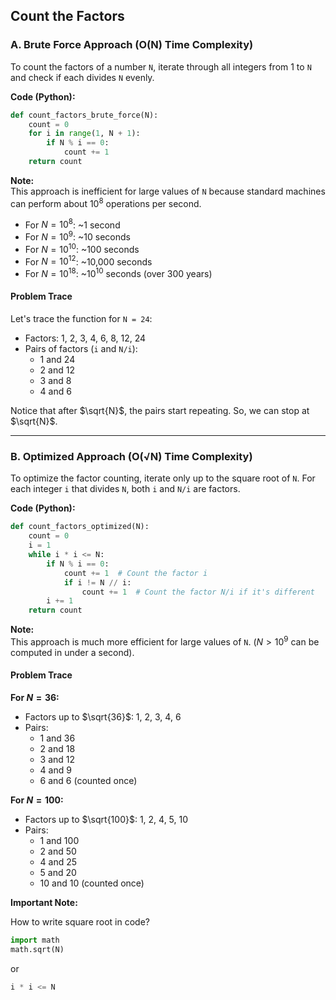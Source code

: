 ## Count the Factors

### A. Brute Force Approach (O(N) Time Complexity)

To count the factors of a number `N`, iterate through all integers from 1 to `N` and check if each divides `N` evenly.

**Code (Python):**

```python
def count_factors_brute_force(N):
    count = 0
    for i in range(1, N + 1):
        if N % i == 0:
            count += 1
    return count
```

**Note:**  
This approach is inefficient for large values of `N` because standard machines can perform about $10^8$ operations per second.

- For $N = 10^8$: ~1 second  
- For $N = 10^9$: ~10 seconds  
- For $N = 10^{10}$: ~100 seconds  
- For $N = 10^{12}$: ~10,000 seconds  
- For $N = 10^{18}$: ~$10^{10}$ seconds (over 300 years)

#### Problem Trace

Let's trace the function for `N = 24`:

- Factors: 1, 2, 3, 4, 6, 8, 12, 24
- Pairs of factors (`i` and `N/i`):
  - 1 and 24
  - 2 and 12
  - 3 and 8
  - 4 and 6

Notice that after $\sqrt{N}$, the pairs start repeating. So, we can stop at $\sqrt{N}$.

---

### B. Optimized Approach (O(√N) Time Complexity)

To optimize the factor counting, iterate only up to the square root of `N`. For each integer `i` that divides `N`, both `i` and `N/i` are factors.

**Code (Python):**

```python
def count_factors_optimized(N):
    count = 0
    i = 1
    while i * i <= N:
        if N % i == 0:
            count += 1  # Count the factor i
            if i != N // i:
                count += 1  # Count the factor N/i if it's different
        i += 1
    return count
```

**Note:**  
This approach is much more efficient for large values of `N`. ($N > 10^9$ can be computed in under a second).

#### Problem Trace

**For $N = 36$:**

- Factors up to $\sqrt{36}$: 1, 2, 3, 4, 6
- Pairs:
  - 1 and 36
  - 2 and 18
  - 3 and 12
  - 4 and 9
  - 6 and 6 (counted once)

**For $N = 100$:**

- Factors up to $\sqrt{100}$: 1, 2, 4, 5, 10
- Pairs:
  - 1 and 100
  - 2 and 50
  - 4 and 25
  - 5 and 20
  - 10 and 10 (counted once)


**Important Note:**

How to write square root in code?

```python
import math
math.sqrt(N)
```

or 

```python
i * i <= N
```
